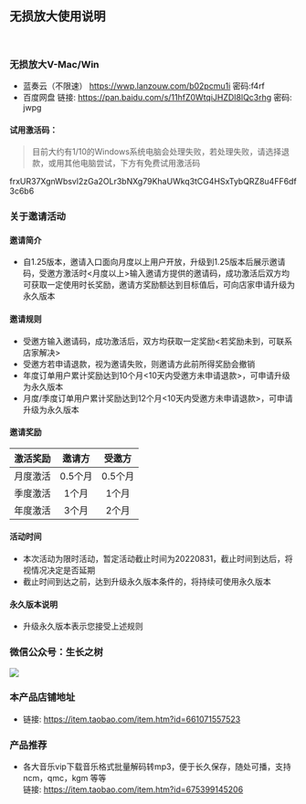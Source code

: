 
## 无损放大使用说明
<br>

### 无损放大V-Mac/Win

<!-- - 微云（不限速）
链接：https://share.weiyun.com/sZ33HPeZ 密码：qpt33t -->
- 蓝奏云（不限速）
https://wwp.lanzouw.com/b02pcmu1i 密码:f4rf
- 百度网盘
链接: https://pan.baidu.com/s/11hfZ0WtqiJHZDI8lQc3rhg  密码: jwpg


#### 试用激活码：
> <g>目前大约有1/10的Windows系统电脑会处理失败，若处理失败，请选择退款，或用其他电脑尝试，下方有免费试用激活码


<g>frxUR37XgnWbsvl2zGa2OLr3bNXg79KhaUWkq3tCG4HSxTybQRZ8u4FF6df3c6b6

### <green>关于邀请活动
#### 邀请简介
- 自1.25版本，邀请入口面向月度以上用户开放，升级到1.25版本后展示邀请码，受邀方激活时<月度以上>输入邀请方提供的邀请码，成功激活后双方均可获取一定使用时长奖励，邀请方奖励额达到目标值后，可向店家申请升级为<green>永久版本
#### 邀请规则
- 受邀方输入邀请码，成功激活后，双方均获取一定奖励<green><若奖励未到，可联系店家解决>
- 受邀方若申请退款，视为邀请失败，则邀请方此前所得奖励会撤销
- 年度订单用户累计奖励达到10个月<10天内受邀方未申请退款>，可申请升级为永久版本
- 月度/季度订单用户累计奖励达到12个月<10天内受邀方未申请退款>，可申请升级为永久版本
#### 邀请奖励
|激活奖励| 邀请方  | 受邀方 |
|:-------:| :-------: | :------: |
|月度激活| 0.5个月 |   0.5个月   |
|季度激活| 1个月 |   1个月   |
|年度激活| 3个月 |   2个月   |

#### 活动时间
- 本次活动为限时活动，暂定活动截止时间为<red>20220831</red>，截止时间到达后，将视情况决定是否延期
- 截止时间到达之前，达到升级永久版本条件的，将持续可使用永久版本

#### 永久版本说明
- 升级永久版本表示您接受上述规则

### <green>微信公众号：生长之树
![](https://jasonmin.github.io/newsky/assets/qrcode_for.jpg)

### <green>本产品店铺地址
- 链接: https://item.taobao.com/item.htm?id=661071557523

### <green>产品推荐
- 各大音乐vip下载音乐格式批量解码转mp3，便于长久保存，随处可播，支持ncm，qmc，kgm 等等      
链接: https://item.taobao.com/item.htm?id=675399145206

<head>
    <link rel="stylesheet" type="text/css" href="../style/style.css">
</head>
